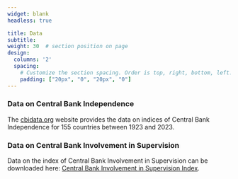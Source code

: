 ```yaml
---
widget: blank
headless: true

title: Data
subtitle: 
weight: 30  # section position on page
design:
  columns: '2'
  spacing:
    # Customize the section spacing. Order is top, right, bottom, left.
    padding: ["20px", "0", "20px", "0"]    
---
```


### **Data on Central Bank Independence** 

The [cbidata.org](https://cbidata.org) website provides the data on indices of Central Bank Independence for 155 countries between 1923 and 2023.

### **Data on Central Bank Involvement in Supervision**

Data on the index of Central Bank Involvement in Supervision can be downloaded here: [Central Bank Involvement in Supervision Index](files/ejpe2018_dta.dta).
